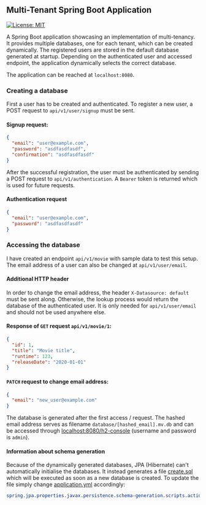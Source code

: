 ## Multi-Tenant Spring Boot Application

[![License: MIT](https://img.shields.io/badge/License-MIT-yellow.svg)](https://opensource.org/licenses/MIT)

A Spring Boot application showcasing an implementation of multi-tenancy. It provides multiple databases, one for each tenant, which can be created dynamically. The registered users are stored in the default database generated at startup. Depending on the authenticated user and accessed endpoint, the application dynamically selects the correct database.

The application can be reached at `localhost:8080`.

### Creating a database

First a user has to be created and authenticated. To register a new user, a POST request to `api/v1/user/signup` must be sent.

#### Signup request:
```json
{
  "email": "user@example.com",
  "password": "asdfasdfasdf",
  "confirmation": "asdfasdfasdf"
}
```

After the successful registration, the user must be authenticated by sending a POST request to `api/v1/authentication`. A `Bearer` token is returned which is used for future requests.   

#### Authentication request
```json
{
  "email": "user@example.com",
  "password": "asdfasdfasdf"
}
```

### Accessing the database

I have created an endpoint `api/v1/movie` with sample data to test this setup. The email address of a user can also be changed at `api/v1/user/email`. 

#### Additional HTTP header
In order to change the email address, the header `X-Datasource: default` must be sent along. Otherwise, the lookup process would return the database of the authenticated user. It is only needed for `api/v1/user/email` and should not be used anywhere else.

#### Response of `GET` request `api/v1/movie/1`:

```json
{
  "id": 1,
  "title": "Movie title",
  "runtime": 123,
  "releaseDate": "2020-01-01"
}
```

#### `PATCH` request to change email address:
```json
{
  "email": "new_user@example.com"
}
```

The database is generated after the first access / request. The hashed email address serves as filename `database/[hashed_email].mv.db` and can be accessed through [localhost:8080/h2-console](http://localhost:8080/h2-console) (username and password is `admin`).

#### Information about schema generation

Because of the dynamically generated databases, JPA (Hibernate) can't automatically initialise the databases. It instead generates a file [create.sql](src/main/resources/create.sql) which will be executed as soon as a new database is created. To update the file simply change [application.yml](src/main/resources/application.yml) accordingly:
```yml
spring.jpa.properties.javax.persistence.schema-generation.scripts.action: create
```
